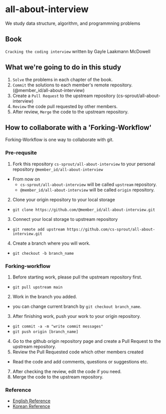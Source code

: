 # all-about-interview

We study data structure, algorithm, and programmning problems

## Book

`Cracking the coding interview` written by Gayle Laakmann McDowell

## What we're going to do in this study

1. `Solve` the problems in each chapter of the book.
2. `Commit` the solutions to each member's remote repository. (@member_id/all-about-interview)
3. Create a `Pull Request` to the upstream repository (cs-sprout/all-about-interview)
4. `Review` the code pull requested by other members.
5. After review, `Merge` the code to the upstream repository.

## How to collaborate with a 'Forking-Workflow'

Forking-Workflow is one way to collaborate with git.

### Pre-requsite

1. Fork this repository `cs-sprout/all-about-interview` to your personal repository `@member_id/all-about-interview`
  - From now on
    + `cs-sprout/all-about-interview` will be called `upstream` repository.
    + `@member_id/all-about-interview` will be called `origin` repository.
2. Clone your origin repository to your local storage
  - `git clone https://github.com/@member_id/all-about-interview.git`
3. Connect your local storage to upstream repository
  - `git remote add upstream https://github.com/cs-sprout/all-about-interview.git`
4. Create a branch where you will work.
  - `git checkout -b branch_name`

### Forking-workflow

1. Before starting work, please pull the upstream repository first.
  - `git pull upstream main`
2. Work in the branch you added.
  - you can change current branch by `git checkout branch_name`.
3. After finishing work, push your work to your origin repository.
  - `git commit -a -m "write commit messages"`
  - `git push origin [branch_name]`
4. Go to the github origin repository page and create a Pull Request to the upstream repository.
5. Review the Pull Requested code which other members created
  - Read the code and add comments, questions or suggestions etc.
7. After checking the review, edit the code if you need.
8. Merge the code to the upstream repository.

### Reference

- [English Reference](https://www.atlassian.com/git/tutorials/comparing-workflows/forking-workflow)
- [Korean Reference](https://andamiro25.tistory.com/193)
